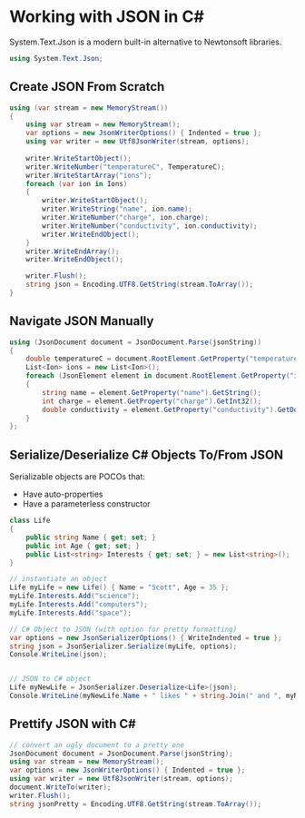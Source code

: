 # Working with JSON in C#

System.Text.Json is a modern built-in alternative to Newtonsoft libraries.

```cs
using System.Text.Json;
```

## Create JSON From Scratch

```cs
using (var stream = new MemoryStream())
{
    using var stream = new MemoryStream();
    var options = new JsonWriterOptions() { Indented = true };
    using var writer = new Utf8JsonWriter(stream, options);
           
    writer.WriteStartObject();
    writer.WriteNumber("temperatureC", TemperatureC);
    writer.WriteStartArray("ions");
    foreach (var ion in Ions)
    {
        writer.WriteStartObject();
        writer.WriteString("name", ion.name);
        writer.WriteNumber("charge", ion.charge);
        writer.WriteNumber("conductivity", ion.conductivity);
        writer.WriteEndObject();
    }
    writer.WriteEndArray();
    writer.WriteEndObject();

    writer.Flush();
    string json = Encoding.UTF8.GetString(stream.ToArray());
}
```

## Navigate JSON Manually

```cs
using (JsonDocument document = JsonDocument.Parse(jsonString))
{
    double temperatureC = document.RootElement.GetProperty("temperatureC").GetDouble();
    List<Ion> ions = new List<Ion>();
    foreach (JsonElement element in document.RootElement.GetProperty("ions").EnumerateArray())
    {
        string name = element.GetProperty("name").GetString();
        int charge = element.GetProperty("charge").GetInt32();
        double conductivity = element.GetProperty("conductivity").GetDouble();
    }
};
```

## Serialize/Deserialize C# Objects To/From JSON

Serializable objects are POCOs that:
* Have auto-properties
* Have a parameterless constructor

```cs
class Life
{
    public string Name { get; set; }
    public int Age { get; set; }
    public List<string> Interests { get; set; } = new List<string>();
}
```

```cs
// instantiate an object
Life myLife = new Life() { Name = "Scott", Age = 35 };
myLife.Interests.Add("science");
myLife.Interests.Add("computers");
myLife.Interests.Add("space");
```

```cs
// C# Object to JSON (with option for pretty formatting)
var options = new JsonSerializerOptions() { WriteIndented = true };
string json = JsonSerializer.Serialize(myLife, options);
Console.WriteLine(json);
```

```cs
```

```cs
// JSON to C# object
Life myNewLife = JsonSerializer.Deserialize<Life>(json);
Console.WriteLine(myNewLife.Name + " likes " + string.Join(" and ", myNewLife.Interests));
```

## Prettify JSON with C#

```cs
// convert an ugly document to a pretty one
JsonDocument document = JsonDocument.Parse(jsonString);
using var stream = new MemoryStream();
var options = new JsonWriterOptions() { Indented = true };
using var writer = new Utf8JsonWriter(stream, options);
document.WriteTo(writer);
writer.Flush();
string jsonPretty = Encoding.UTF8.GetString(stream.ToArray());
```

